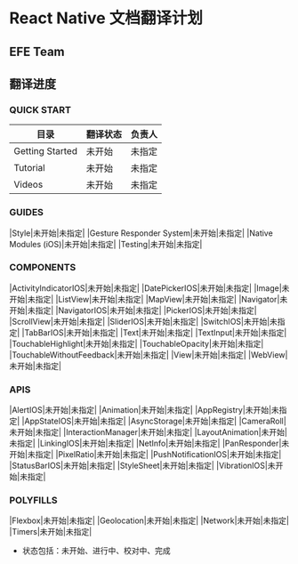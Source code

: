 # React Native 文档翻译计划
## EFE Team
## 翻译进度
### QUICK START
|目录|翻译状态|负责人|
|----|--------|------|
|Getting Started|未开始|未指定|
|Tutorial|未开始|未指定|
|Videos|未开始|未指定|

### GUIDES
|Style|未开始|未指定|
|Gesture Responder System|未开始|未指定|
|Native Modules (iOS)|未开始|未指定|
|Testing|未开始|未指定|

### COMPONENTS
|ActivityIndicatorIOS|未开始|未指定|
|DatePickerIOS|未开始|未指定|
|Image|未开始|未指定|
|ListView|未开始|未指定|
|MapView|未开始|未指定|
|Navigator|未开始|未指定|
|NavigatorIOS|未开始|未指定|
|PickerIOS|未开始|未指定|
|ScrollView|未开始|未指定|
|SliderIOS|未开始|未指定|
|SwitchIOS|未开始|未指定|
|TabBarIOS|未开始|未指定|
|Text|未开始|未指定|
|TextInput|未开始|未指定|
|TouchableHighlight|未开始|未指定|
|TouchableOpacity|未开始|未指定|
|TouchableWithoutFeedback|未开始|未指定|
|View|未开始|未指定|
|WebView|未开始|未指定|

### APIS
|AlertIOS|未开始|未指定|
|Animation|未开始|未指定|
|AppRegistry|未开始|未指定|
|AppStateIOS|未开始|未指定|
|AsyncStorage|未开始|未指定|
|CameraRoll|未开始|未指定|
|InteractionManager|未开始|未指定|
|LayoutAnimation|未开始|未指定|
|LinkingIOS|未开始|未指定|
|NetInfo|未开始|未指定|
|PanResponder|未开始|未指定|
|PixelRatio|未开始|未指定|
|PushNotificationIOS|未开始|未指定|
|StatusBarIOS|未开始|未指定|
|StyleSheet|未开始|未指定|
|VibrationIOS|未开始|未指定|

### POLYFILLS
|Flexbox|未开始|未指定|
|Geolocation|未开始|未指定|
|Network|未开始|未指定|
|Timers|未开始|未指定|

* 状态包括：未开始、进行中、校对中、完成
